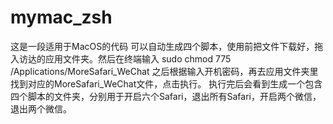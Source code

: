 # mymac_zsh
这是一段适用于MacOS的代码
可以自动生成四个脚本，使用前把文件下载好，拖入访达的应用文件夹。然后在终端输入 sudo chmod 775 /Applications/MoreSafari_WeChat
之后根据输入开机密码，再去应用文件夹里找到对应的MoreSafari_WeChat文件，点击执行。
执行完后会看到生成一个包含四个脚本的文件夹，分别用于开启六个Safari，退出所有Safari，开启两个微信，退出两个微信。
